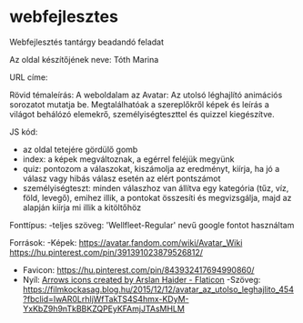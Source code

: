 # webfejlesztes
Webfejlesztés tantárgy beadandó feladat

Az oldal készítőjének neve: Tóth Marina

URL címe: 

Rövid témaleírás: A weboldalam az Avatar: Az utolsó léghajlító animációs sorozatot mutatja be. Megtalálhatóak a szereplőkről képek és leírás a világot behálózó elemekrő, személyiségteszttel és quizzel kiegészítve.

JS kód:
- az oldal tetejére gördülő gomb
- index: a képek megváltoznak, a egérrel feléjük megyünk
- quiz: pontozom a válaszokat, kiszámolja az eredményt, kiírja, ha jó a válasz vagy hibás válasz esetén az elért pontszámot
- személyiségteszt: minden válaszhoz van állítva egy kategória (tűz, víz, föld, levegő), emihez illik, a pontokat összesíti és megvizsgálja, majd az alapján kiírja mi illik a kitöltőhöz

Fonttípus: 
-teljes szöveg: 'Wellfleet-Regular' nevű google fontot használtam

Források: 
-Képek: 
https://avatar.fandom.com/wiki/Avatar_Wiki
https://hu.pinterest.com/pin/391391023879526812/
- Favicon: https://hu.pinterest.com/pin/843932417694990860/
- Nyíl: <a href="https://www.flaticon.com/free-icons/arrows" title="arrows icons">Arrows icons created by Arslan Haider - Flaticon</a>
-Szöveg: https://filmkockasag.blog.hu/2015/12/12/avatar_az_utolso_leghajlito_454?fbclid=IwAR0LrhljWfTakTS4S4hmx-KDyM-YxKbZ9h9nTkBBKZQPEyKFAmjJTAsMHLM

